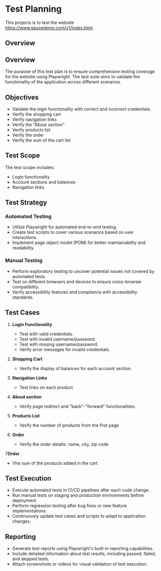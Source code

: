 # Test Planning

This projects is to test the website 
https://www.saucedemo.com/v1/index.html.

## Overview
## Overview

The purpose of this test plan is to ensure comprehensive testing coverage for the website using Playwright. 
The test suite aims to validate the functionality of the application across different scenarios.

## Objectives

- Validate the login functionality with correct and incorrect credentials.
- Verify the shopping cart
- Verify navigation links
- Verify the "About section"
- Verify products list
- Verify the order 
- Verify the sum of the cart list

## Test Scope

The test scope includes:

- Login functionality
- Account sections and balances
- Navigation links

## Test Strategy

### Automated Testing

- Utilize Playwright for automated end-to-end testing.
- Create test scripts to cover various scenarios based on user interactions.
- Implement page object model (POM) for better maintainability and readability.

### Manual Testing
- Perform exploratory testing to uncover potential issues not covered by automated tests.
- Test on different browsers and devices to ensure cross-browser compatibility.
- Verify accessibility features and compliance with accessibility standards.

## Test Cases

1. **Login Functionality**
   - Test with valid credentials.
   - Test with invalid username/password.
   - Test with missing username/password.
   - Verify error messages for invalid credentials.

2. **Shopping Cart**
   - Verify the display of balances for each account section.

3. **Navigation Links**
   - Test links on each product

4. **About section**
   - Verify page redirect and "back"-"forward" functionalities.

5. **Products List**
   - Verify the number of products from the first page

6. **Order**
   - Verify the order details: name, city, zip code

7**Order**
   - Vhe sum of the products added in the cart


## Test Execution

- Execute automated tests in CI/CD pipelines after each code change.
- Run manual tests on staging and production environments before deployment.
- Perform regression testing after bug fixes or new feature implementations.
- Continuously update test cases and scripts to adapt to application changes.

## Reporting

- Generate test reports using Playwright's built-in reporting capabilities.
- Include detailed information about test results, including passed, failed, and skipped tests.
- Attach screenshots or videos for visual validation of test execution.